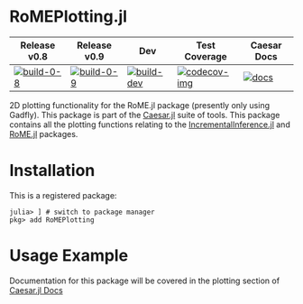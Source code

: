 # RoMEPlotting.jl

 Release v0.8 | Release v0.9 | Dev | Test Coverage | Caesar Docs
--------------|--------------|-----|---------------|--------------
[![build-0-8]][CI-url] | [![build-0-9]][CI-url] | [![build-dev]][CI-url] | [![codecov-img]][codecov-url] | [![docs][docs-shield]][caesar-docs]


2D plotting functionality for the RoME.jl package (presently only using Gadfly).  This package is part of the [Caesar.jl](http://www.github.com/JuliaRobotics/Caesar.jl) suite of tools.  This package contains all the plotting functions relating to the [IncrementalInference.jl](http://www.github.com/JuliaRobotics/IncrementalInference.jl) and [RoME.jl](http://www.github.com/JuliaRobotics/RoME.jl) packages.

# Installation

This is a registered package:
```
julia> ] # switch to package manager
pkg> add RoMEPlotting
```

# Usage Example

Documentation for this package will be covered in the plotting section of [Caesar.jl Docs](https://juliarobotics.org/Caesar.jl/latest/)


[CI-url]: https://github.com/JuliaRobotics/RoMEPlotting.jl/actions/workflows/ci.yml
[build-0-8]: https://github.com/JuliaRobotics/RoMEPlotting.jl/actions/workflows/ci.yml/badge.svg?branch=release%2Fv0.8
[build-0-9]: https://github.com/JuliaRobotics/RoMEPlotting.jl/actions/workflows/ci.yml/badge.svg?branch=release%2Fv0.9
[build-dev]: https://github.com/JuliaRobotics/RoMEPlotting.jl/actions/workflows/ci.yml/badge.svg?branch=master

[codecov-url]: https://codecov.io/github/JuliaRobotics/RoMEPlotting.jl?branch=master
[codecov-img]: https://codecov.io/github/JuliaRobotics/RoMEPlotting.jl/coverage.svg?branch=master

[docs-shield]: https://img.shields.io/badge/docs-latest-blue.svg
[caesar-docs]: https://juliarobotics.org/Caesar.jl/latest/
